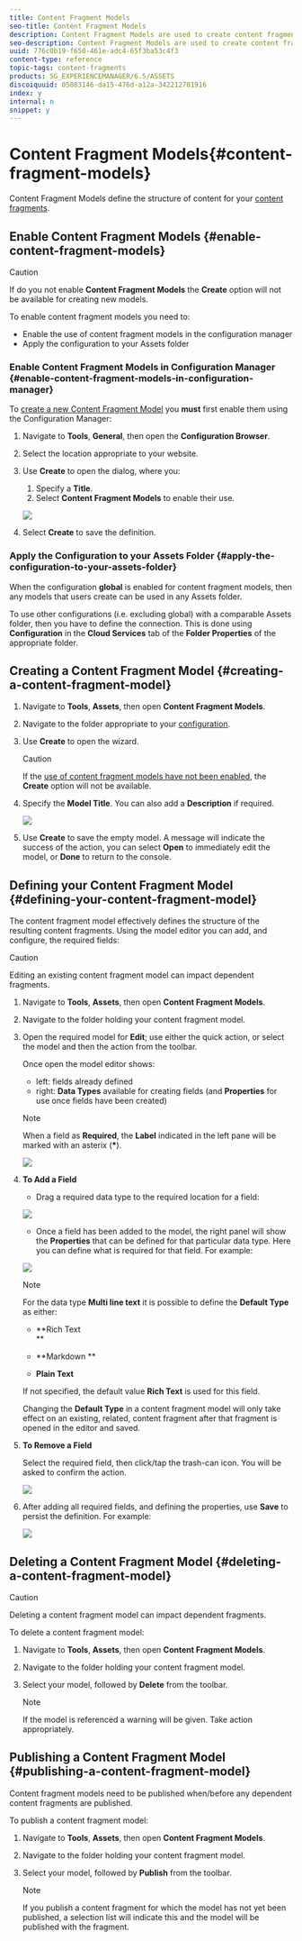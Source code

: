 ```yaml
---
title: Content Fragment Models
seo-title: Content Fragment Models
description: Content Fragment Models are used to create content fragments with structured content.
seo-description: Content Fragment Models are used to create content fragments with structured content.
uuid: 776c0b19-f650-461e-adc4-65f3ba53c4f3
content-type: reference
topic-tags: content-fragments
products: SG_EXPERIENCEMANAGER/6.5/ASSETS
discoiquuid: 05083146-da15-476d-a12a-342212701916
index: y
internal: n
snippet: y
---
```


# Content Fragment Models{#content-fragment-models}

Content Fragment Models define the structure of content for your [content fragments](../../assets/using/content-fragments.md).

## Enable Content Fragment Models {#enable-content-fragment-models}

<!--
Comment Type: remark
Last Modified By: unknown unknown (ims-author-57F1056A4CD116590A746C15@AdobeID)
Last Modified Date: 2017-09-18T09:44:41.058-0400
<p>need a link once the conf manager has been documented</p>
<p>See <a href="https://jira.corp.adobe.com/browse/CQDOC-6654">https://jira.corp.adobe.com/browse/CQDOC-6654</a></p>
-->

>[!CAUTION]
>
>If do you not enable **Content Fragment Models** the **Create** option will not be available for creating new models.

To enable content fragment models you need to:

* Enable the use of content fragment models in the configuration manager
* Apply the configuration to your Assets folder

### Enable Content Fragment Models in Configuration Manager {#enable-content-fragment-models-in-configuration-manager}

To [create a new Content Fragment Model](#creating-a-content-fragment-model) you **must** first enable them using the Configuration Manager:

1. Navigate to **Tools**, **General**, then open the **Configuration Browser**.
1. Select the location appropriate to your website.
1. Use **Create** to open the dialog, where you:

    1. Specify a **Title**. 
    1. Select **Content Fragment Models** to enable their use.

   ![](assets/cfm-6420-09.png)

1. Select **Create** to save the definition.

### Apply the Configuration to your Assets Folder {#apply-the-configuration-to-your-assets-folder}

<!--
Comment Type: remark
Last Modified By: Alison Heimoz (aheimoz)
Last Modified Date: 2018-01-31T01:12:19.457-0500
<p>need a link to the standard Assets documentation once available</p>
<p>see <a href="https://jira.corp.adobe.com/browse/CQDOC-11913">https://jira.corp.adobe.com/browse/CQDOC-11913</a><br /> </p>
-->

When the configuration **global** is enabled for content fragment models, then any models that users create can be used in any Assets folder.

To use other configurations (i.e. excluding global) with a comparable Assets folder, then you have to define the connection. This is done using **Configuration** in the **Cloud Services** tab of the **Folder Properties** of the appropriate folder.

## Creating a Content Fragment Model {#creating-a-content-fragment-model}

1. Navigate to **Tools**, **Assets**, then open **Content Fragment Models**.
1. Navigate to the folder appropriate to your [configuration](#enable-content-fragment-models).
1. Use **Create** to open the wizard.

   >[!CAUTION]
   >
   >If the [use of content fragment models have not been enabled](#enable-content-fragment-models), the **Create** option will not be available.

1. Specify the **Model Title**. You can also add a **Description** if required.

   ![](assets/cfm-6420-10.png)

1. Use **Create** to save the empty model. A message will indicate the success of the action, you can select **Open** to immediately edit the model, or **Done** to return to the console.

## Defining your Content Fragment Model {#defining-your-content-fragment-model}

The content fragment model effectively defines the structure of the resulting content fragments. Using the model editor you can add, and configure, the required fields:

>[!CAUTION]
>
>Editing an existing content fragment model can impact dependent fragments.

1. Navigate to **Tools**, **Assets**, then open **Content Fragment Models**.  

1. Navigate to the folder holding your content fragment model.
1. Open the required model for **Edit**; use either the quick action, or select the model and then the action from the toolbar.

   Once open the model editor shows:

    * left: fields already defined
    * right: **Data Types** available for creating fields (and **Properties** for use once fields have been created)

   >[!NOTE]
   >
   >When a field as **Required**, the **Label** indicated in the left pane will be marked with an asterix (**&#42;**).

   ![](assets/cfm-6420-12.png)

1. **To Add a Field**

    * Drag a required data type to the required location for a field:

   ![](assets/cfm-6420-11.png)

    * Once a field has been added to the model, the right panel will show the **Properties** that can be defined for that particular data type. Here you can define what is required for that field. For example:

   ![](assets/cfm-6420-13.png)

   >[!NOTE]
   >
   >For the data type **Multi line text** it is possible to define the **Default Type** as either:
   >
   >    
   >    
   >    * **Rich Text  
   >      **
   >    * **Markdown ** 
   >    
   >    * **Plain Text**
   >    
   >    
   >
   >If not specified, the default value **Rich Text** is used for this field.   
   >
   >
   >Changing the **Default Type** in a content fragment model will only take effect on an existing, related, content fragment after that fragment is opened in the editor and saved.

1. **To Remove a Field**

   Select the required field, then click/tap the trash-can icon. You will be asked to confirm the action.

   ![](assets/cf-32.png)

1. After adding all required fields, and defining the properties, use **Save** to persist the definition. For example:

   ![](assets/cfm-6420-14.png)

## Deleting a Content Fragment Model {#deleting-a-content-fragment-model}

>[!CAUTION]
>
>Deleting a content fragment model can impact dependent fragments.

To delete a content fragment model:

1. Navigate to **Tools**, **Assets**, then open **Content Fragment Models**.  

1. Navigate to the folder holding your content fragment model.
1. Select your model, followed by **Delete** from the toolbar.

   >[!NOTE]
   >
   >If the model is referenced a warning will be given. Take action appropriately.

## Publishing a Content Fragment Model {#publishing-a-content-fragment-model}

Content fragment models need to be published when/before any dependent content fragments are published.

To publish a content fragment model:

1. Navigate to **Tools**, **Assets**, then open **Content Fragment Models**.  

1. Navigate to the folder holding your content fragment model.
1. Select your model, followed by **Publish** from the toolbar.

   >[!NOTE]
   >
   >If you publish a content fragment for which the model has not yet been published, a selection list will indicate this and the model will be published with the fragment.


